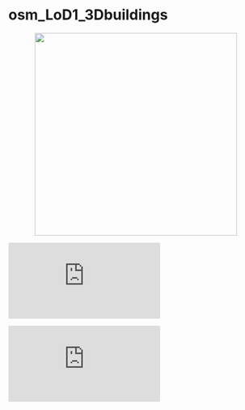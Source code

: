 # osm_LoD1_3Dbuildings

<div align="center">
    <img src="/img/cput.html" width="400px"</img> 
</div>

![Settings Window](https://raw.github.com/AdrianKriger/osm_LoD1_3Dbuildings/img/mamre.html)

![alt text](https://github.com/AdrianKriger/osm_LoD1_3Dbuildings/blob/main/img/mamre.html)

